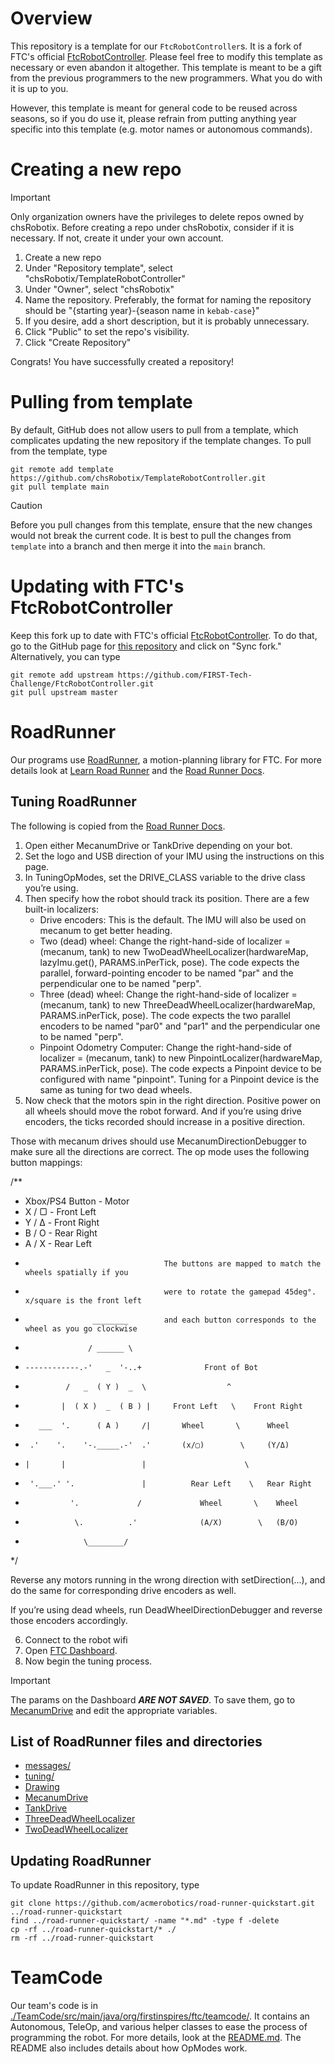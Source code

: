 # Overview

This repository is a template for our `FtcRobotController`s.
It is a fork of FTC's
official [FtcRobotController](https://github.com/FIRST-Tech-Challenge/FtcRobotController.git).
Please feel free to modify this template as necessary or even abandon it altogether.
This template is meant to be a gift from the previous programmers to the new programmers.
What you do with it is up to you.

However, this template is meant for general code to be reused across seasons,
so if you do use it, please refrain from putting anything year specific into this template
(e.g. motor names or autonomous commands).

# Creating a new repo

> [!Important]
> Only organization owners have the privileges to delete repos owned by chsRobotix.
> Before creating a repo under chsRobotix, consider if it is necessary.
> If not, create it under your own account.

1. Create a new repo
2. Under "Repository template", select "chsRobotix/TemplateRobotController"
3. Under "Owner", select "chsRobotix"
4. Name the repository. Preferably, the format for naming the repository should be "{starting
   year}-{season name in `kebab-case`}"
5. If you desire, add a short description, but it is probably unnecessary.
6. Click "Public" to set the repo's visibility.
7. Click "Create Repository"

Congrats! You have successfully created a repository!

# Pulling from template

By default, GitHub does not
allow users to pull from a template,
which complicates updating the new repository if the template changes.
To pull from the template, type

```
git remote add template https://github.com/chsRobotix/TemplateRobotController.git
git pull template main
```

> [!Caution]
> Before you pull changes from this template, ensure that the new changes would not
> break the current code.
> It is best to pull the changes from `template` into a branch
> and then merge it into the `main` branch.

# Updating with FTC's FtcRobotController

Keep this fork up to date with FTC's
official [FtcRobotController](https://github.com/FIRST-Tech-Challenge/FtcRobotController.git).
To do that, go to the GitHub page
for [this repository](https://github.com/chsRobotix/TemplateRobotController.git) and click on "Sync
fork."
Alternatively, you can type

```
git remote add upstream https://github.com/FIRST-Tech-Challenge/FtcRobotController.git
git pull upstream master
```

# RoadRunner

Our programs use [RoadRunner](https://github.com/acmerobotics/road-runner.git), a motion-planning
library for FTC.
For more details look at [Learn Road Runner](https://learnroadrunner.com/introduction.html) and
the [Road Runner Docs](https://rr.brott.dev/docs/v1-0/installation/).

## Tuning RoadRunner

The following is copied from the [Road Runner Docs](https://rr.brott.dev/docs/v1-0/tuning/).

1. Open either MecanumDrive or TankDrive depending on your bot.
2. Set the logo and USB direction of your IMU using the instructions on this page.
3. In TuningOpModes, set the DRIVE_CLASS variable to the drive class you’re using.
4. Then specify how the robot should track its position. There are a few built-in localizers:
    - Drive encoders: This is the default. The IMU will also be used on mecanum to get better
      heading.
    - Two (dead) wheel: Change the right-hand-side of localizer =   (mecanum, tank) to new
      TwoDeadWheelLocalizer(hardwareMap, lazyImu.get(), PARAMS.inPerTick, pose). The code expects
      the parallel, forward-pointing encoder to be named "par" and the perpendicular one to be
      named "perp".
    - Three (dead) wheel: Change the right-hand-side of localizer =   (mecanum, tank) to new
      ThreeDeadWheelLocalizer(hardwareMap, PARAMS.inPerTick, pose). The code expects the two
      parallel encoders to be named "par0" and "par1" and the perpendicular one to be named "perp".
    - Pinpoint Odometry Computer: Change the right-hand-side of localizer =   (mecanum, tank) to new
      PinpointLocalizer(hardwareMap, PARAMS.inPerTick, pose). The code expects a Pinpoint device to
      be configured with name "pinpoint". Tuning for a Pinpoint device is the same as tuning for two
      dead wheels.
5. Now check that the motors spin in the right direction. Positive power on all wheels should move
   the robot forward. And if you’re using drive encoders, the ticks recorded should increase in a
   positive direction.

Those with mecanum drives should use MecanumDirectionDebugger to make sure all the directions are
correct. The op mode uses the following button mappings:

/**

  * Xbox/PS4 Button - Motor
  * X / ▢ - Front Left
  * Y / Δ - Front Right
  * B / O - Rear Right
  * A / X - Rear Left
  *                                    The buttons are mapped to match the wheels spatially if you
  *                                    were to rotate the gamepad 45deg°. x/square is the front left
  *                    ________        and each button corresponds to the wheel as you go clockwise
  *                   / ______ \
  *     ------------.-'   _  '-..+              Front of Bot
  *              /   _  ( Y )  _  \                  ^
  *             |  ( X )  _  ( B ) |     Front Left   \    Front Right
  *        ___  '.      ( A )     /|       Wheel       \      Wheel
  *      .'    '.    '-._____.-'  .'       (x/▢)        \     (Y/Δ)
  *     |       |                 |                      \
  *      '.___.' '.               |          Rear Left    \   Rear Right
  *               '.             /             Wheel       \    Wheel
  *                \.          .'              (A/X)        \   (B/O)
  *                  \________/
  
*/

Reverse any motors running in the wrong direction with setDirection(...), and do the same for
corresponding drive encoders as well.

If you’re using dead wheels, run DeadWheelDirectionDebugger and reverse those encoders accordingly.

6. Connect to the robot wifi
7. Open [FTC Dashboard](http://192.168.43.1:8080/dash).
8. Now begin the tuning process.
> [!Important]
> The params on the Dashboard ***ARE NOT SAVED***.
> To save them, go to [MecanumDrive](./TeamCode/src/main/java/org/firstinspires/ftc/teamcode/MecanumDrive.java) and edit the appropriate variables.

## List of RoadRunner files and directories

- [messages/](TeamCode/src/main/java/org/firstinspires/ftc/teamcode/messages)
- [tuning/](TeamCode/src/main/java/org/firstinspires/ftc/teamcode/tuning)
- [Drawing](TeamCode/src/main/java/org/firstinspires/ftc/teamcode/Drawing.java)
- [MecanumDrive](TeamCode/src/main/java/org/firstinspires/ftc/teamcode/MecanumDrive.java)
- [TankDrive](TeamCode/src/main/java/org/firstinspires/ftc/teamcode/TankDrive.java)
- [ThreeDeadWheelLocalizer](TeamCode/src/main/java/org/firstinspires/ftc/teamcode/ThreeDeadWheelLocalizer.java)
- [TwoDeadWheelLocalizer](TeamCode/src/main/java/org/firstinspires/ftc/teamcode/TwoDeadWheelLocalizer.java)

## Updating RoadRunner

To update RoadRunner in this repository, type

```
git clone https://github.com/acmerobotics/road-runner-quickstart.git ../road-runner-quickstart
find ../road-runner-quickstart/ -name "*.md" -type f -delete
cp -rf ../road-runner-quickstart/* ./
rm -rf ../road-runner-quickstart
```

# TeamCode

Our team's code is
in [./TeamCode/src/main/java/org/firstinspires/ftc/teamcode/](./TeamCode/src/main/java/org/firstinspires/ftc/teamcode/).
It contains an Autonomous, TeleOp, and various helper classes to ease the process of programming the
robot.
For more details, look at
the [README.md](./TeamCode/src/main/java/org/firstinspires/ftc/teamcode/README.md).
The README also includes details about how OpModes work.
